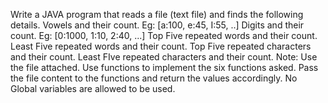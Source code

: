 Write a JAVA program that reads a file (text file) and finds the following details.
Vowels and their count. Eg: [a:100, e:45, I:55, ..]
Digits and their count. Eg: [0:1000, 1:10, 2:40, ...]
Top Five repeated words and their count.
Least Five repeated words and their count.
Top Five repeated characters and their count.
Least FIve repeated characters and their count.
Note:
Use the file attached.
Use functions to implement the six functions asked.
Pass the file content to the functions and return the values accordingly.
No Global variables are allowed to be used.